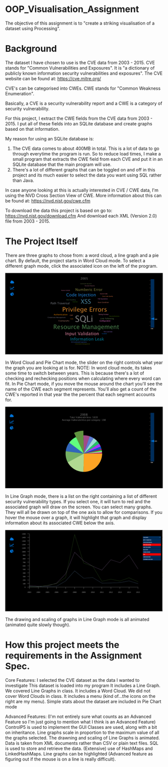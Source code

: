 # OOP_Visualisation_Assignment
The objective of this assignment is to "create a striking visualisation of a dataset using Processing".

# Background
The dataset I have chosen to use is the CVE data from 2003 - 2015.
CVE stands for "Common Vulnerabilities and Exposures". 
It is "a dictionary of publicly known information security vulnerabilities and exposures".
The CVE website can be found at: https://cve.mitre.org/

CVE's can be categorised into CWEs. 
CWE stands for "Common Weakness Enumeration".

Basically, a CVE is a security vulnerability report and a CWE is a category of security vulnerability.

For this project, I extract the CWE fields from the CVE data from 2003 - 2015.
I put all of these fields into an SQLite database and create graphs based on that information.

My reason for using an SQLite database is:
1. The CVE data comes to about 400MB in total. This is a lot of data to go through everytime the program is run. So to reduce load times, I make a small program that extracts the CWE field from each CVE and put it in an SQLite database that the main program will use.
2. There's a lot of different graphs that can be toggled on and off in this project and its much easier to select the data you want using SQL rather than Java.

In case anyone looking at this is actually interested in CVE / CWE data, I'm using the NVD Cross Section View of CWE.
More information about this can be found at: https://nvd.nist.gov/cwe.cfm

To download the data this project is based on go to:
https://nvd.nist.gov/download.cfm
And download each XML (Version 2.0) file from 2003 - 2015.

# The Project Itself
There are three graphs to chose from: a word cloud, a line graph and a pie chart.
By default, the project starts in Word Cloud mode.
To select a different graph mode, click the associated icon on the left of the program.

![WordCloudMode](/WordCloudScreen.png)

In Word Cloud and Pie Chart mode, the slider on the right controls what year the graph you are looking at is for.
NOTE: In word cloud mode, its takes some time to switch between years. This is because there's a lot of checking and rechecking positions when calculating where every word can fit.
In Pie Chart mode, if you move the mouse around the chart you'll see the name of the CWE each segment represents.
You'll also get a count of the CWE's reported in that year the the percent that each segment accounts for.

![PieChartMode](/PieChartScreen.png)

In Line Graph mode, there is a list on the right containing a list of different security vulnerability types.
If you select one, it will turn to red and the associated graph will draw on the screen.
You can select many graphs. They will all be drawn on top of the one axis to allow for comparisons.
If you hover the mouse over a graph, it will highlight that graph and display information about its associated CWE below the axis.

![LineGraphMode](/LineGraphScreen.png)

The drawing and scaling of graphs in Line Graph mode is all animated (animated quite slowly though).

# How this project meets the requirements in the Assignment Spec.
Core Features:
I selected the CVE dataset as the data I wanted to investigate
This dataset is loaded into my program
It includes a Line Graph. We covered Line Graphs in class.
It includes a Word Cloud. We did not cover Word Clouds in class.
It includes a menu (kind of...the icons on the right are my menu).
Simple stats about the dataset are included in Pie Chart mode

Advanced Features:
(I'm not entirely sure what counts as an Advanced Feature so I'm just going to mention what I think is an Advanced Feature)
ControlP5 is used to implement the GUI
Classes are used, along with a bit on inheritance.
Line graphs scale in proportion to the maximum value of all the graphs selected.
The drawning and scaling of Line Graphs is animated.
Data is taken from XML documents rather than CSV or plain text files.
SQL is used to store and retrieve the data.
(Extensive) use of HashMaps and LinkedHashMaps.
Line graphs can be highlighted (Advanced feature as figuring out if the mouse is on a line is really difficult).
